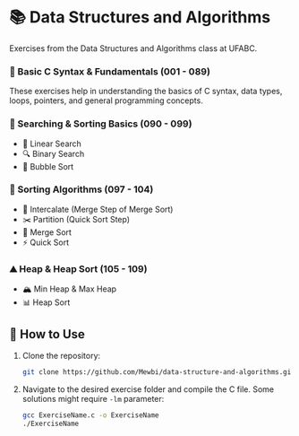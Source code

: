 # 📚 Data Structures and Algorithms

Exercises from the Data Structures and Algorithms class at UFABC.

### 🔰 Basic C Syntax & Fundamentals (001 - 089)

These exercises help in understanding the basics of C syntax, data types, loops, pointers, and general programming concepts.

### 🔎 Searching & Sorting Basics (090 - 099)

- 🧐 Linear Search
- 🔍 Binary Search
- 🔄 Bubble Sort

### 🔄 Sorting Algorithms (097 - 104)

- 🔀 Intercalate (Merge Step of Merge Sort)
- ✂️ Partition (Quick Sort Step)
- 📌 Merge Sort
- ⚡ Quick Sort

### ⛰️ Heap & Heap Sort (105 - 109)

- 🏔️ Min Heap & Max Heap
- 📊 Heap Sort

## 📜 How to Use

1. Clone the repository:
   ```bash
   git clone https://github.com/Mewbi/data-structure-and-algorithms.git
   ```
2. Navigate to the desired exercise folder and compile the C file. Some solutions might require `-lm` parameter:
   ```bash
   gcc ExerciseName.c -o ExerciseName
   ./ExerciseName
   ```
